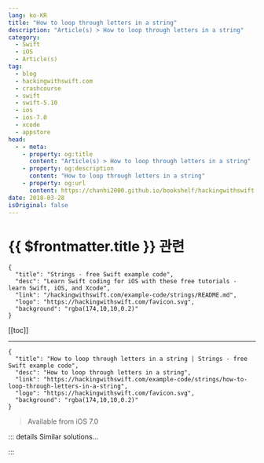 ```yaml
---
lang: ko-KR
title: "How to loop through letters in a string"
description: "Article(s) > How to loop through letters in a string"
category:
  - Swift
  - iOS
  - Article(s)
tag: 
  - blog
  - hackingwithswift.com
  - crashcourse
  - swift
  - swift-5.10
  - ios
  - ios-7.0
  - xcode
  - appstore
head:
  - - meta:
    - property: og:title
      content: "Article(s) > How to loop through letters in a string"
    - property: og:description
      content: "How to loop through letters in a string"
    - property: og:url
      content: https://chanhi2000.github.io/bookshelf/hackingwithswift.com/example-code/strings/how-to-loop-through-letters-in-a-string.html
date: 2018-03-28
isOriginal: false
---
```


# {{ $frontmatter.title }} 관련

```component VPCard
{
  "title": "Strings - free Swift example code",
  "desc": "Learn Swift coding for iOS with these free tutorials - learn Swift, iOS, and Xcode",
  "link": "/hackingwithswift.com/example-code/strings/README.md",
  "logo": "https://hackingwithswift.com/favicon.svg",
  "background": "rgba(174,10,10,0.2)"
}
```

[[toc]]

---

```component VPCard
{
  "title": "How to loop through letters in a string | Strings - free Swift example code",
  "desc": "How to loop through letters in a string",
  "link": "https://hackingwithswift.com/example-code/strings/how-to-loop-through-letters-in-a-string",
  "logo": "https://hackingwithswift.com/favicon.svg",
  "background": "rgba(174,10,10,0.2)"
}
```

> Available from iOS 7.0

<!-- TODO: 작성 -->

<!-- 
You can loop through every character in a string by treating it as an array. Thanks to Swift's extended support for international languages and emoji, this works great no matter what kind of language you're using.

This code prints out each character one at a time:

```swift
let str = "sunday, monday, happy days"
for char in str {
    print("Found character: \(char)")
}
```

-->

::: details Similar solutions…

<!--
/example-code/arrays/how-to-loop-through-items-in-an-array">How to loop through items in an array 
/example-code/arrays/how-to-loop-through-an-array-in-reverse">How to loop through an array in reverse 
/example-code/strings/how-to-convert-a-string-to-uppercase-letters">How to convert a string to uppercase letters 
/example-code/strings/how-to-convert-a-string-to-lowercase-letters">How to convert a string to lowercase letters 
/quick-start/swiftui/how-to-add-spacing-between-letters-in-text">How to add spacing between letters in text</a>
-->

:::

